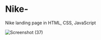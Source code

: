 # Nike-
Nike landing page in HTML, CSS, JavaScript


![Screenshot (37)](https://github.com/user-attachments/assets/6e3ee250-fa25-47b4-893e-78a0cd5524a4)
